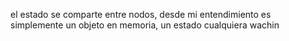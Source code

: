 el estado se comparte entre nodos, desde mi entendimiento es simplemente un objeto en memoria, un estado cualquiera wachin
